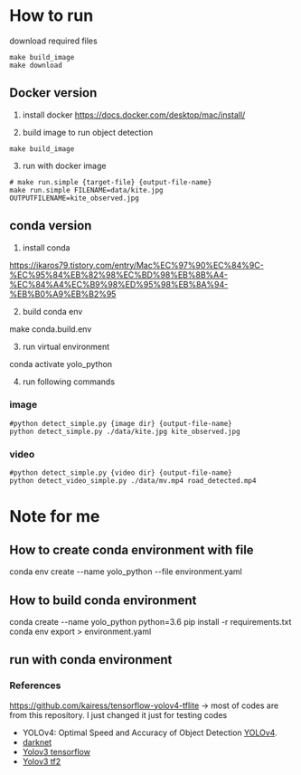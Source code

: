 # How to run

download required files

```
make build_image
make download
```

## Docker version

1. install docker
   https://docs.docker.com/desktop/mac/install/

2. build image to run object detection

```
make build_image
```

3. run with docker image

```
# make run.simple {target-file} {output-file-name}
make run.simple FILENAME=data/kite.jpg OUTPUTFILENAME=kite_observed.jpg
```

## conda version

1. install conda

https://ikaros79.tistory.com/entry/Mac%EC%97%90%EC%84%9C-%EC%95%84%EB%82%98%EC%BD%98%EB%8B%A4-%EC%84%A4%EC%B9%98%ED%95%98%EB%8A%94-%EB%B0%A9%EB%B2%95

2. build conda env

make conda.build.env

3. run virtual environment

conda activate yolo_python

4. run following commands

### image

```
#python detect_simple.py {image dir} {output-file-name}
python detect_simple.py ./data/kite.jpg kite_observed.jpg
```

### video

```
#python detect_simple.py {video dir} {output-file-name}
python detect_video_simple.py ./data/mv.mp4 road_detected.mp4
```

# Note for me

## How to create conda environment with file

conda env create --name yolo_python --file environment.yaml

## How to build conda environment

conda create --name yolo_python python=3.6
pip install -r requirements.txt
conda env export > environment.yaml

## run with conda environment

### References

https://github.com/kairess/tensorflow-yolov4-tflite -> most of codes are from this repository. I just changed it just for testing codes

- YOLOv4: Optimal Speed and Accuracy of Object Detection [YOLOv4](https://arxiv.org/abs/2004.10934).
- [darknet](https://github.com/AlexeyAB/darknet)
- [Yolov3 tensorflow](https://github.com/YunYang1994/tensorflow-yolov3)
- [Yolov3 tf2](https://github.com/zzh8829/yolov3-tf2)
